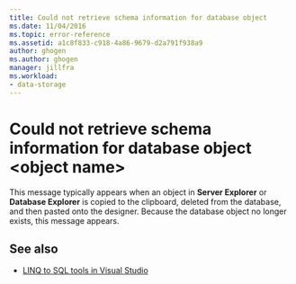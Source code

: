 ```yaml
---
title: Could not retrieve schema information for database object
ms.date: 11/04/2016
ms.topic: error-reference
ms.assetid: a1c8f833-c918-4a86-9679-d2a791f938a9
author: ghogen
ms.author: ghogen
manager: jillfra
ms.workload:
- data-storage
---
```

# Could not retrieve schema information for database object \<object name>

This message typically appears when an object in **Server Explorer** or **Database Explorer** is copied to the clipboard, deleted from the database, and then pasted onto the designer. Because the database object no longer exists, this message appears.

## See also

- [LINQ to SQL tools in Visual Studio](../data-tools/linq-to-sql-tools-in-visual-studio2.md)
